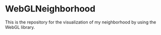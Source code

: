 # WebGLNeighborhood
This is the repository for the visualization of my neighborhood by using the WebGL library.
